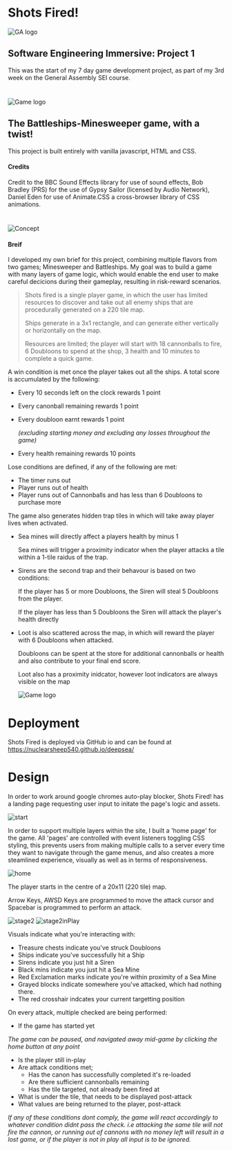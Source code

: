 # Shots Fired!
![GA logo](/images/ga.png)

## Software Engineering Immersive: Project 1
This was the start of my 7 day game development project, as part of my 3rd week on the General Assembly SEI course.

#
![Game logo](images/md/logo)
## The Battleships-Minesweeper game, with a twist!
This project is built entirely with vanilla javascript, HTML and CSS.


#### Credits
Credit to the BBC Sound Effects library for use of sound effects,
Bob Bradley (PRS) for the use of Gypsy Sailor (licensed by Audio Network), Daniel Eden for use of Animate.CSS a cross-browser library of CSS animations.

#
![Concept](images/md/concept.png)

#### Breif
I developed my own brief for this project, combining multiple flavors from two games; Minesweeper and Battleships. My goal was to build a game with many layers of game logic, which would enable the end user to make careful decicions during their gameplay, resulting in risk-reward scenarios.

>
>Shots fired is a single player game, in which the user has limited resources to discover and take out all enemy ships that are procedurally generated on a 220 tile map.
>
>Ships generate in a 3x1 rectangle, and can generate either vertically or horizontally on the map.
>
>Resources are limited; the player will start with 18 cannonballs to fire, 6 Doubloons to spend at the shop, 3 health and 10 minutes to complete a quick game.


A win condition is met once the player takes out all the ships. A total score is accumulated by the following:
* Every 10 seconds left on the clock rewards 1 point
* Every canonball remaining rewards 1 point
* Every doubloon earnt rewards 1 point 

    *(excluding starting money and excluding any losses throughout the game)*
* Every health remaining rewards 10 points

Lose conditions are defined, if any of the following are met:

* The timer runs out
* Player runs out of health
* Player runs out of Cannonballs and has less than 6 Doubloons to purchase more

The game also generates hidden trap tiles in which will take away player lives when activated.

* Sea mines will directly affect a players health by minus 1
  
  Sea mines will trigger a proximity indicator when the player attacks a tile within a 1-tile raidus of the trap.

* Sirens are the second trap and their behavour is based on two conditions: 

  If the player has 5 or more Doubloons, the Siren will steal 5 Doubloons from the player.

  If the player has less than 5 Doubloons the Siren will attack the player's health directly

* Loot is also scattered across the map, in which will reward the player with 6 Doubloons when attacked. 

  Doubloons can be spent at the store for additional cannonballs or health and also contribute to your final end score.

  Loot also has a proximity inidcator, however loot indicators are always visible on the map

  ![Game logo](images/md/arc.png)

# Deployment
Shots Fired is deployed via GitHub io and can be found at 
https://nuclearsheep540.github.io/deepsea/

# Design

In order to work around google chromes auto-play blocker, Shots Fired! has a landing page requesting user input to initate the page's logic and assets.

![start](images/md/start.png)

In order to support multiple layers within the site, I built a 'home page' for the game. All 'pages' are controlled with event listeners toggling CSS styling, this prevents users from making multiple calls to a server every time they want to navigate through the game menus, and also creates a more steamlined experience, visually as well as in terms of responsiveness.

![home](images/md/home.png)



The player starts in the centre of a 20x11 (220 tile) map.

Arrow Keys, AWSD Keys are programmed to move the attack cursor and Spacebar is programmed to perform an attack.

![stage2](images/md/stage2.png)
![stage2inPlay](images/md/stage2inPlay.png)

Visuals indicate what you're interacting with:
* Treasure chests indicate you've struck Doubloons
* Ships indicate you've successfully hit a Ship
* Sirens indicate you just hit a Siren
* Black mins indicate you just hit a Sea Mine
* Red Exclamation marks indicate you're within proximity of a Sea Mine
* Grayed blocks indicate somewhere you've attacked, which had nothing there.
* The red crosshair indcates your current targetting position

On every attack, multiple checked are being performed:
* If the game has started yet

 *The game can be paused, and navigated away mid-game by clicking the home button at any point*

* Is the player still in-play
* Are attack conditions met; 
    * Has the canon has successfully completed it's re-loaded
    * Are there sufficient cannonballs remaining
    * Has the tile targeted, not already been fired at
* What is under the tile, that needs to be displayed post-attack
* What values are being returned to the player, post-attack
    
*If any of these conditions dont comply, the game will react accordingly to whatever condition didnt pass the check. i.e attacking the same tile will not fire the cannon, or running out of cannons with no money left will result in a lost game, or if the player is not in play all input is to be ignored.*

